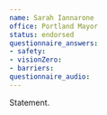 ```yaml
---
name: Sarah Iannarone
office: Portland Mayor
status: endorsed
questionnaire_answers:
- safety:
- visionZero:
- barriers:
questionnaire_audio:
---
```


Statement.

